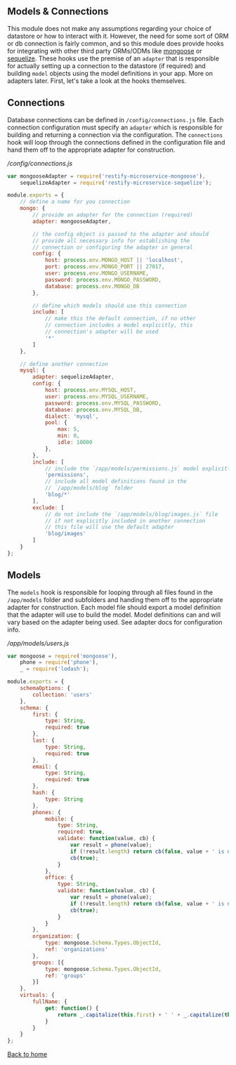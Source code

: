 ## Models & Connections
This module does not make any assumptions regarding your choice of datastore or how to interact with it. However, the need for some sort of ORM or db connection is fairly common, and so this module does provide hooks for integrating with other third party ORMs/ODMs like [mongoose](http://mongoosejs.com/) or [sequelize](http://docs.sequelizejs.com/en/latest/). These hooks use the premise of an `adapter` that is responsible for actually setting up a connection to the datastore (if required) and building `model` objects using the model definitions in your app. More on adapters later. First, let's take a look at the hooks themselves.


## Connections
Database connections can be defined in `/config/connections.js` file. Each connection configuration must specify an `adapter` which is responsible for building and returning a connection via the configuration. The `connections` hook will loop through the connections defined in the configuration file and hand them off to the appropriate adapter for construction.


*/config/connections.js*
```javascript
var mongooseAdapter = require('restify-microservice-mongoose'),
    sequelizeAdapter = require('restify-microservice-sequelize');

module.exports = {
    // define a name for you connection
    mongo: {
        // provide an adapter for the connection (required)
        adapter: mongooseAdapter,

        // the config object is passed to the adapter and should
        // provide all necessary info for establishing the
        // connection or configuring the adapter in general
        config: {
            host: process.env.MONGO_HOST || 'localhost',
            port: process.env.MONGO_PORT || 27017,
            user: process.env.MONGO_USERNAME,
            password: process.env.MONGO_PASSWORD,
            database: process.env.MONGO_DB
        },

        // define which models should use this connection
        include: [
            // make this the default connection, if no other
            // connection includes a model explicitly, this
            // connection's adapter will be used
            '*'
        ]
    },

    // define another connection
    mysql: {
        adapter: sequelizeAdapter,
        config: {
            host: process.env.MYSQL_HOST,
            user: process.env.MYSQL_USERNAME,
            password: process.env.MYSQL_PASSWORD,
            database: process.env.MYSQL_DB,
            dialect: 'mysql',
            pool: {
                max: 5,
                min: 0,
                idle: 10000
            },
        },
        include: [
            // include the `/app/models/permissions.js` model explicitly
            'permissions',
            // include all model definitions found in the
            // `/app/models/blog` folder
            'blog/*'
        ],
        exclude: [
            // do not include the `/app/models/blog/images.js` file
            // if not explicitly included in another connection
            // this file will use the default adapter
            'blog/images'
        ]
    }
};
```


## Models
The `models` hook is responsible for looping through all files found in the `/app/models` folder and subfolders and handing them off to the appropriate adapter for construction. Each model file should export a model definition that the adapter will use to build the model. Model definitions can and will vary based on the adapter being used. See adapter docs for configuration info.


*/app/models/users.js*
```javascript
var mongoose = require('mongoose'),
    phone = require('phone'),
    _ = require('lodash');

module.exports = {
    schemaOptions: {
        collection: 'users'
    },
    schema: {
        first: {
            type: String,
            required: true
        },
        last: {
            type: String,
            required: true
        },
        email: {
            type: String,
            required: true
        },
        hash: {
            type: String
        },
        phones: {
            mobile: {
                type: String,
                required: true,
                validate: function(value, cb) {
                    var result = phone(value);
                    if (!result.length) return cb(false, value + ' is not a valid phone number');
                    cb(true);
                }
            },
            office: {
                type: String,
                validate: function(value, cb) {
                    var result = phone(value);
                    if (!result.length) return cb(false, value + ' is not a valid phone number');
                    cb(true);
                }
            }
        },
        organization: {
            type: mongoose.Schema.Types.ObjectId,
            ref: 'organizations'
        },
        groups: [{
            type: mongoose.Schema.Types.ObjectId,
            ref: 'groups'
        }]
    },
    virtuals: {
        fullName: {
            get: function() {
                return _.capitalize(this.first) + ' ' + _.capitalize(this.last);
            }
        }
    }
};
```
[Back to home](/README.md)
